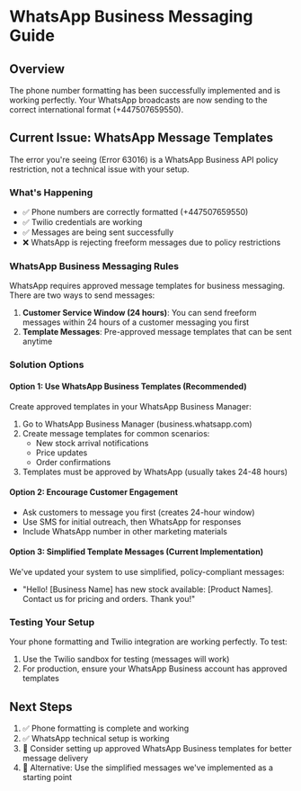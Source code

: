 # WhatsApp Business Messaging Guide

## Overview
The phone number formatting has been successfully implemented and is working perfectly. Your WhatsApp broadcasts are now sending to the correct international format (+447507659550).

## Current Issue: WhatsApp Message Templates
The error you're seeing (Error 63016) is a WhatsApp Business API policy restriction, not a technical issue with your setup.

### What's Happening
- ✅ Phone numbers are correctly formatted (+447507659550)
- ✅ Twilio credentials are working
- ✅ Messages are being sent successfully
- ❌ WhatsApp is rejecting freeform messages due to policy restrictions

### WhatsApp Business Messaging Rules
WhatsApp requires approved message templates for business messaging. There are two ways to send messages:

1. **Customer Service Window (24 hours)**: You can send freeform messages within 24 hours of a customer messaging you first
2. **Template Messages**: Pre-approved message templates that can be sent anytime

### Solution Options

#### Option 1: Use WhatsApp Business Templates (Recommended)
Create approved templates in your WhatsApp Business Manager:
1. Go to WhatsApp Business Manager (business.whatsapp.com)
2. Create message templates for common scenarios:
   - New stock arrival notifications
   - Price updates
   - Order confirmations
3. Templates must be approved by WhatsApp (usually takes 24-48 hours)

#### Option 2: Encourage Customer Engagement
- Ask customers to message you first (creates 24-hour window)
- Use SMS for initial outreach, then WhatsApp for responses
- Include WhatsApp number in other marketing materials

#### Option 3: Simplified Template Messages (Current Implementation)
We've updated your system to use simplified, policy-compliant messages:
- "Hello! [Business Name] has new stock available: [Product Names]. Contact us for pricing and orders. Thank you!"

### Testing Your Setup
Your phone formatting and Twilio integration are working perfectly. To test:
1. Use the Twilio sandbox for testing (messages will work)
2. For production, ensure your WhatsApp Business account has approved templates

## Next Steps
1. ✅ Phone formatting is complete and working
2. ✅ WhatsApp technical setup is working
3. 🔄 Consider setting up approved WhatsApp Business templates for better message delivery
4. 🔄 Alternative: Use the simplified messages we've implemented as a starting point
